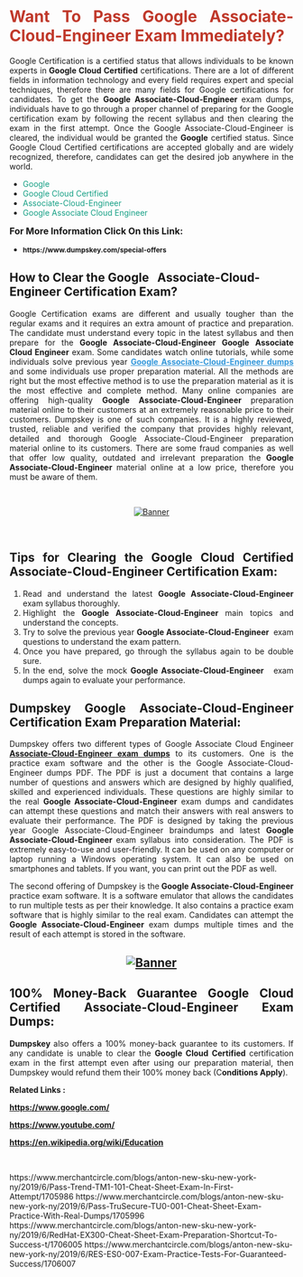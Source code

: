 <h1 style="text-align: justify;"><span style="color:#c0392b;"><strong>Want To Pass Google Associate-Cloud-Engineer Exam Immediately?</strong></span></h1>

<p style="text-align: justify;">Google Certification is a certified status that allows individuals to be known experts in<strong> Google Cloud Certified</strong> certifications. There are a lot of different fields in information technology and every field requires expert and special techniques, therefore there are many fields for Google certifications for candidates. To get the <strong>Google Associate-Cloud-Engineer </strong>exam dumps, individuals have to go through a proper channel of preparing for the Google certification exam by following the recent syllabus and then clearing the exam in the first attempt. Once the Google Associate-Cloud-Engineer is cleared, the individual would be granted the <strong>Google</strong> certified status. Since Google Cloud Certified certifications are accepted globally and are widely recognized, therefore, candidates can get the desired job anywhere in the world.</p>

<ul>
	<li style="text-align: justify;"><span style="color:#16a085;">Google</span></li>
	<li style="text-align: justify;"><span style="color:#16a085;">Google Cloud Certified  </span></li>
	<li style="text-align: justify;"><span style="color:#16a085;">Associate-Cloud-Engineer</span></li>
	<li style="text-align: justify;"><span style="color:#16a085;">Google Associate Cloud Engineer</span></li>
</ul>

<p style="text-align: justify;"><span style="font-size:16px;"><strong>For More Information Click On this Link:</strong></span></p>

<ul>
	<li style="text-align: justify;"><span style="font-size:12px;"><strong>https://www.dumpskey.com/special-offers</strong></span></li>
</ul>

<h2><strong>How to Clear the Google   Associate-Cloud-Engineer Certification Exam?</strong></h2>

<p style="text-align: justify;">Google Certification exams are different and usually tougher than the regular exams and it requires an extra amount of practice and preparation. The candidate must understand every topic in the latest syllabus and then prepare for the <strong>Google Associate-Cloud-Engineer Google Associate Cloud Engineer</strong> exam. Some candidates watch online tutorials, while some individuals solve previous year <a href="https://www.dumpskey.com/google/associate-cloud-engineer-braindumps"><span style="color:#3498db;"><u><strong>Google Associate-Cloud-Engineer dumps</strong></u></span></a> and some individuals use proper preparation material. All the methods are right but the most effective method is to use the preparation material as it is the most effective and complete method. Many online companies are offering high-quality <strong>Google Associate-Cloud-Engineer </strong>preparation material online to their customers at an extremely reasonable price to their customers. Dumpskey is one of such companies. It is a highly reviewed, trusted, reliable and verified the company that provides highly relevant, detailed and thorough Google Associate-Cloud-Engineer preparation material online to its customers. There are some fraud companies as well that offer low quality, outdated and irrelevant preparation the <strong>Google Associate-Cloud-Engineer </strong>material online at a low price, therefore you must be aware of them.</p>

<p style="text-align: justify;"> </p>

<p style="text-align: center;"><a href="https://www.dumpskey.com/google/associate-cloud-engineer-braindumps"><img src="http://soperdoper.com/search_portal/uploads/general_banners/1562740316_Untitled_Linked_Comp_01.gif" alt="Banner"/></a></p>

<p style="text-align: center;"> </p>

<h2 style="text-align: justify;"><strong>Tips for Clearing the Google Cloud Certified Associate-Cloud-Engineer Certification Exam:</strong></h2>

<ol>
	<li style="text-align: justify;">Read and understand the latest <strong>Google Associate-Cloud-Engineer </strong>exam syllabus thoroughly.</li>
	<li style="text-align: justify;">Highlight the<strong> Google Associate-Cloud-Engineer </strong>main topics and understand the concepts.</li>
	<li style="text-align: justify;">Try to solve the previous year <strong>Google Associate-Cloud-Engineer </strong> exam questions to understand the exam pattern.</li>
	<li style="text-align: justify;">Once you have prepared, go through the syllabus again to be double sure.</li>
	<li style="text-align: justify;">In the end, solve the mock <strong>Google Associate-Cloud-Engineer  </strong> exam dumps again to evaluate your performance.</li>
</ol>

<h2 style="text-align: justify;"><strong>Dumpskey Google Associate-Cloud-Engineer Certification Exam Preparation Material:</strong></h2>

<p style="text-align: justify;">Dumpskey offers two different types of Google Associate Cloud Engineer <strong><a href="https://www.dumpskey.com/google/associate-cloud-engineer-braindumps">Associate-Cloud-Engineer exam dumps</a></strong> to its customers. One is the practice exam software and the other is the Google Associate-Cloud-Engineer dumps PDF. The PDF is just a document that contains a large number of questions and answers which are designed by highly qualified, skilled and experienced individuals. These questions are highly similar to the real <strong>Google Associate-Cloud-Engineer</strong> exam dumps and candidates can attempt these questions and match their answers with real answers to evaluate their performance. The PDF is designed by taking the previous year Google Associate-Cloud-Engineer braindumps and latest <strong>Google Associate-Cloud-Engineer </strong>exam syllabus into consideration. The PDF is extremely easy-to-use and user-friendly. It can be used on any computer or laptop running a Windows operating system. It can also be used on smartphones and tablets. If you want, you can print out the PDF as well.</p>

<p style="text-align: justify;">The second offering of Dumpskey is the<strong> Google Associate-Cloud-Engineer</strong> practice exam software. It is a software emulator that allows the candidates to run multiple tests as per their knowledge. It also contains a practice exam software that is highly similar to the real exam. Candidates can attempt the<strong> Google Associate-Cloud-Engineer</strong> exam dumps multiple times and the result of each attempt is stored in the software.</p>

<h2 style="text-align: center;"><a href="https://www.dumpskey.com/google/associate-cloud-engineer-braindumps"><img src="http://soperdoper.com/search_portal/uploads/general_banners/1562743625_8ppZk49y_HM0oke96j0cic4OdOo.jpg" alt="Banner"/></a></h2>

<h2 style="text-align: justify;"><strong>100% Money-Back Guarantee Google Cloud Certified Associate-Cloud-Engineer Exam Dumps:</strong></h2>

<p style="text-align: justify;"><strong>Dumpskey </strong>also offers a 100% money-back guarantee to its customers. If any candidate is unable to clear the <strong>Google Cloud Certified </strong>certification exam in the first attempt even after using our preparation material, then Dumpskey would refund them their 100% money back (C<strong>onditions Apply</strong>).</p>

<p style="text-align: justify;"><strong>Related Links :</strong></p>

<p><a href="https://www.google.com/" rel="noopener noreferrer" target="_blank"><strong>https://www.google.com/</strong></a></p>

<p><a href="https://www.youtube.com/" rel="noopener noreferrer" target="_blank"><strong>https://www.youtube.com/</strong></a></p>

<p><a href="https://en.wikipedia.org/wiki/Education" rel="noopener noreferrer" target="_blank"><strong>https://en.wikipedia.org/wiki/Education</strong></a></p>

<p> </p>
https://www.merchantcircle.com/blogs/anton-new-sku-new-york-ny/2019/6/Pass-Trend-TM1-101-Cheat-Sheet-Exam-In-First-Attempt/1705986				
https://www.merchantcircle.com/blogs/anton-new-sku-new-york-ny/2019/6/Pass-TruSecure-TU0-001-Cheat-Sheet-Exam-Practice-With-Real-Dumps/1705996				
https://www.merchantcircle.com/blogs/anton-new-sku-new-york-ny/2019/6/RedHat-EX300-Cheat-Sheet-Exam-Preparation-Shortcut-To-Success-t/1706005				
https://www.merchantcircle.com/blogs/anton-new-sku-new-york-ny/2019/6/RES-ES0-007-Exam-Practice-Tests-For-Guaranteed-Success/1706007				
